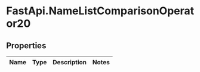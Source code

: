 # FastApi.NameListComparisonOperator20

## Properties
Name | Type | Description | Notes
------------ | ------------- | ------------- | -------------
